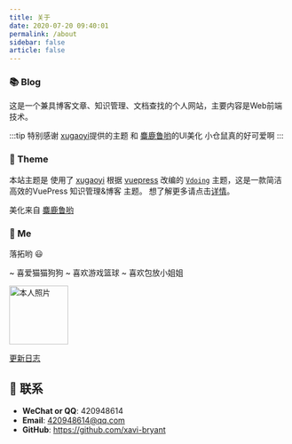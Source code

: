 ```yaml
---
title: 关于
date: 2020-07-20 09:40:01
permalink: /about
sidebar: false
article: false
---
```


### 📚 Blog

这是一个兼具博客文章、知识管理、文档查找的个人网站，主要内容是Web前端技术。

:::tip
特别感谢  [xugaoyi](https://github.com/xugaoyi)提供的主题 和 [麋鹿鲁哟](https://github.com/miluluyo/vdoingBlog)的UI美化 小仓鼠真的好可爱啊
:::

### 🎨 Theme
本站主题是 使用了 [xugaoyi](https://github.com/xugaoyi) 根据 [vuepress](https://vuepress.vuejs.org/zh/) 改编的 [`Vdoing`](https://github.com/xugaoyi/vuepress-theme-vdoing) 主题，这是一款简洁高效的VuePress 知识管理&博客 主题。 想了解更多请点击[详情](https://github.com/xugaoyi/vuepress-theme-vdoing)。

美化来自 [麋鹿鲁哟](https://github.com/miluluyo/vdoingBlog)


### 🐼 Me

落拓哟 😃

~ 喜爱猫猫狗狗
~ 喜欢游戏篮球
~ 喜欢包放小姐姐

<!-- [博客园](https://www.cnblogs.com/miluluyo/)   [github](https://github.com/miluluyo)    [语雀](https://www.yuque.com/miluluyo) -->

<img src='https://xavierpic.oss-cn-hangzhou.aliyuncs.com/img/688efa183dc8f19f506f55c7a028d69.jpg' alt='本人照片' style="width:106px;">

[更新日志](https://github.com/xavi-bryant/vuepressBlog/commits/master)


## :email: 联系

- **WeChat or QQ**: <a :href="qqUrl" class='qq'>420948614</a>
- **Email**:  <a href="mailto:420948614@qq.com">420948614@qq.com</a>
- **GitHub**: <https://github.com/xavi-bryant>


<script>
  export default {
    data(){
      return {
        qqUrl: 'tencent://message/?uin=420948614&Site=&Menu=yes' 
      }
    },
    // 移动端
    mounted(){
      const flag =  navigator.userAgent.match(/(phone|pad|pod|iPhone|iPod|ios|iPad|Android|Mobile|BlackBerry|IEMobile|MQQBrowser|JUC|Fennec|wOSBrowser|BrowserNG|WebOS|Symbian|Windows Phone)/i);
      if(flag){
        this.qqUrl = 'mqqwpa://im/chat?chat_type=wpa&uin=420948614&version=1&src_type=web&web_src=oicqzone.com'
      }
    }
  }
</script>         